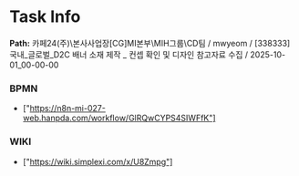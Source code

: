 # Task Info

**Path:** 카페24(주)\본사사업장\[CG]MI본부\MIH그룹\CD팀 / mwyeom / [338333] 국내_글로벌_D2C 배너 소재 제작 _ 컨셉 확인 및 디자인 참고자료 수집 / 2025-10-01_00-00-00

### BPMN
- ["https://n8n-mi-027-web.hanpda.com/workflow/GlRQwCYPS4SIWFfK"]

### WIKI
- ["https://wiki.simplexi.com/x/U8Zmpg"]

